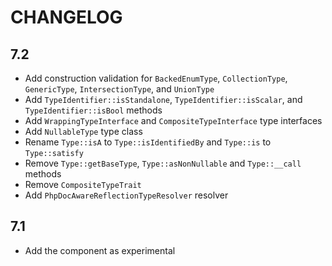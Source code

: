 CHANGELOG
=========

7.2
---

 * Add construction validation for `BackedEnumType`, `CollectionType`, `GenericType`, `IntersectionType`, and `UnionType`
 * Add `TypeIdentifier::isStandalone`, `TypeIdentifier::isScalar`, and `TypeIdentifier::isBool` methods
 * Add `WrappingTypeInterface` and `CompositeTypeInterface` type interfaces
 * Add `NullableType` type class
 * Rename `Type::isA` to `Type::isIdentifiedBy` and `Type::is` to `Type::satisfy`
 * Remove `Type::getBaseType`, `Type::asNonNullable` and `Type::__call` methods
 * Remove `CompositeTypeTrait`
 * Add `PhpDocAwareReflectionTypeResolver` resolver

7.1
---

 * Add the component as experimental
